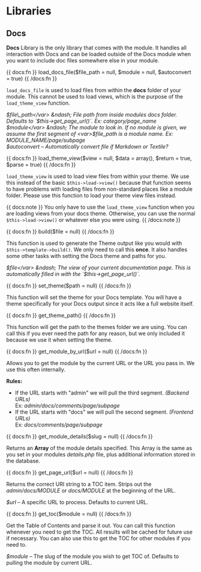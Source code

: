# Libraries

## Docs

__Docs__ Library is the only library that comes with the module. It handles all interaction with Docs and can be loaded outside of the Docs module when you want to include doc files somewhere else in your module.

{{ docs:fn }}
load_docs_file($file_path = null, $module = null, $autoconvert = true)
{{ /docs:fn }}

`load_docs_file` is used to load files from within the __docs__ folder of your module. This cannot be used to load views, which is the purpose of the `load_theme_view` function.

<var>$file\_path</var> &ndash; File path from inside modules docs folder. Defaults to `$this->get_page_url()`. Ex: <dfn>category/page\_name</dfn>  
<var>$module</var> &ndash; The module to look in. If no module is given, we assume the first segment of <var>$file_path</var> is a module name. Ex: <dfn>MODULE\_NAME/page/subpage</dfn>  
<var>$autoconvert</var> &ndash; Automatically convert file if Markdown or Textile?


{{ docs:fn }}
load_theme_view($view = null, $data = array(), $return = true, $parse = true)
{{ /docs:fn }}

`load_theme_view` is used to load view files from within your theme. We use this instead of the basic `$this->load->view()` because that function seems to have problems with loading files from non-standard places like a module folder. Please use this function to load your theme view files instead.

{{ docs:note }}
You only have to use the <code>load_theme_view</code> function when you are loading views from your docs theme. Otherwise, you can use the normal <code>$this->load->view()</code> or whatever else you were using.
{{ /docs:note }}



{{ docs:fn }}
build($file = null)
{{ /docs:fn }}

This function is used to generate the Theme output like you would with `$this->template->build()`. We only need to call this __once__. It also handles some other tasks with setting the Docs theme and paths for you.

<var>$file</var> &ndash; The view of your current documentation page. This is automatically filled in with the `$this->get_page_url()`.


{{ docs:fn }}
set_theme($path = null)
{{ /docs:fn }}

This function will set the theme for your Docs template. You will have a theme specifically for your Docs output since it acts like a full website itself.


{{ docs:fn }}
get_theme_path()
{{ /docs:fn }}

This function will get the path to the themes folder we are using. You can call this if you ever need the path for any reason, but we only included it because we use it when setting the theme.


{{ docs:fn }}
get_module_by_url($url = null)
{{ /docs:fn }}

Allows you to get the module by the current URL or the URL you pass in. We use this often internally.

__Rules:__

- If the URL starts with "admin" we will pull the third segment. _(Backend URLs)_  
Ex: <dfn>admin/docs/comments/page/subpage</dfn>
- If the URL starts with "docs" we will pull the second segment. _(Frontend URLs)_  
Ex: <dfn>docs/comments/page/subpage</dfn>


{{ docs:fn }}
get_module_details($slug = null)
{{ /docs:fn }}

Returns an __Array__ of the module details specified. This Array is the same as you set in your modules <dfn>details.php</dfn> file, plus additional information stored in the database.


{{ docs:fn }}
get_page_url($url = null)
{{ /docs:fn }}

Returns the correct URI string to a TOC item. Strips out the <dfn>admin/docs/MODULE</dfn> or <dfn>docs/MODULE</dfn> at the beginning of the URL.

<var>$url</var> &ndash; A specific URL to process. Defaults to current URL.


{{ docs:fn }}
get_toc($module = null)
{{ /docs:fn }}

Get the Table of Contents and parse it out. You can call this function whenever you need to get the TOC. All results will be cached for future use if necessary. You can also use this to get the TOC for other modules if you need to.

<var>$module</var> &ndash; The slug of the module you wish to get TOC of. Defaults to pulling the module by current URL.